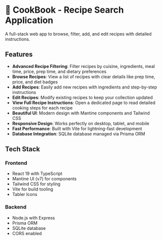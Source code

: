 # 🍳 CookBook - Recipe Search Application

A full-stack web app to browse, filter, add, and edit recipes with detailed instructions.

## Features

- **Advanced Recipe Filtering**: Filter recipes by cuisine, ingredients, meal time, price, prep time, and dietary preferences  
- **Browse Recipes**: View a list of recipes with clear details like prep time, price, and diet badges  
- **Add Recipes**: Easily add new recipes with ingredients and step-by-step instructions  
- **Edit Recipes**: Modify existing recipes to keep your collection updated  
- **View Full Recipe Instructions**: Open a dedicated page to read detailed cooking steps for each recipe  
- **Beautiful UI**: Modern design with Mantine components and Tailwind CSS  
- **Responsive Design**: Works perfectly on desktop, tablet, and mobile  
- **Fast Performance**: Built with Vite for lightning-fast development
- **Database Integration**: SQLite database managed via Prisma ORM  

## Tech Stack

### Frontend
- React 19 with TypeScript  
- Mantine UI (v7) for components  
- Tailwind CSS for styling  
- Vite for build tooling  
- Tabler Icons  

### Backend
- Node.js with Express  
- Prisma ORM  
- SQLite database  
- CORS enabled  
